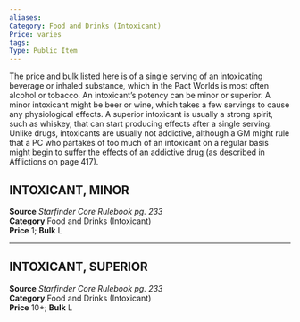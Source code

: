 ```yaml
---
aliases: 
Category: Food and Drinks (Intoxicant)   
Price: varies 
tags: 
Type: Public Item
---
```

The price and bulk listed here is of a single serving of an intoxicating beverage or inhaled substance, which in the Pact Worlds is most often alcohol or tobacco. An intoxicant’s potency can be minor or superior. A minor intoxicant might be beer or wine, which takes a few servings to cause any physiological effects. A superior intoxicant is usually a strong spirit, such as whiskey, that can start producing effects after a single serving. Unlike drugs, intoxicants are usually not addictive, although a GM might rule that a PC who partakes of too much of an intoxicant on a regular basis might begin to suffer the effects of an addictive drug (as described in Afflictions on page 417).  

##  INTOXICANT, MINOR

**Source** _Starfinder Core Rulebook pg. 233_  
**Category** Food and Drinks (Intoxicant)  
**Price** 1; **Bulk** L

---

##  INTOXICANT, SUPERIOR

**Source** _Starfinder Core Rulebook pg. 233_  
**Category** Food and Drinks (Intoxicant)  
**Price** 10+; **Bulk** L
